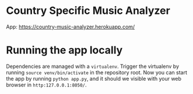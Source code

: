 # Country Specific Music Analyzer
App: https://country-music-analyzer.herokuapp.com/

# Running the app locally

Dependencies are managed with a `virtualenv`. Trigger the virtualenv by running `source venv/bin/activate` in the repository root. Now you can start the app by running `python app.py`, and it should we visible with your web browser in `http:127.0.0.1:8050/`.
